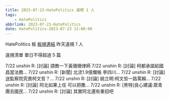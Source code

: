 ```yaml
---
title: 2023-07-23-HatePolitics 違規 1 人
tags:
    - HatePolitics
abbrlink: 2023-07-23-HatePolitics
date: HatePolitics-2023-07-23 12:00:00
---
```

HatePolitics 板 [板規連結](https://www.ptt.cc/bbs/HatePolitics/M.1617115262.A.D60.html)
昨天違規 1 人
<!-- more -->

違規清單
單日不得超過 5 篇

7/22 unshin R: [討論] 請教一下黃珊珊律師
7/22 unshin R: [討論] 柯都承諾給國昌當法務…
7/22 unshin R: [新聞] 北流1.9億爛帳 李四川…
7/22 unshin R: [討論] 送監察院究責柯文哲？…
7/22 unshin R: [討論] 姚立明:柯文哲一路罵賴…
7/22 unshin R: [討論] 阿北如果上任 可以把撒…
7/22 unshin R: [黑特]良心建議:眾青團去國民…
7/22 unshin R: [討論] 其實阿北還有重招吧